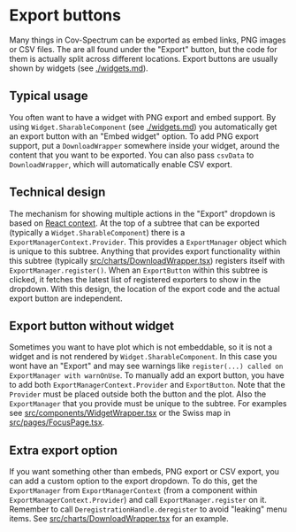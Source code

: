 # Export buttons

Many things in Cov-Spectrum can be exported as embed links, PNG images or CSV files. The are all found under the "Export" button, but the code for them is actually split across different locations. Export buttons are usually shown by widgets (see [./widgets.md](./widgets.md)).

## Typical usage

You often want to have a widget with PNG export and embed support. By using `Widget.SharableComponent` (see [./widgets.md](./widgets.md)) you automatically get an export button with an "Embed widget" option. To add PNG export support, put a `DownloadWrapper` somewhere inside your widget, around the content that you want to be exported. You can also pass `csvData` to `DownloadWrapper`, which will automatically enable CSV export.

## Technical design

The mechanism for showing multiple actions in the "Export" dropdown is based on [React context](https://reactjs.org/docs/context.html). At the top of a subtree that can be exported (typically a `Widget.SharableComponent`) there is a `ExportManagerContext.Provider`. This provides a `ExportManager` object which is unique to this subtree. Anything that provides export functionality within this subtree (typically [src/charts/DownloadWrapper.tsx](/src/widgets/DownloadWrapper.tsx)) registers itself with `ExportManager.register()`. When an `ExportButton` within this subtree is clicked, it fetches the latest list of registered exporters to show in the dropdown. With this design, the location of the export code and the actual export button are independent.

## Export button without widget

Sometimes you want to have plot which is not embeddable, so it is not a widget and is not rendered by `Widget.SharableComponent`. In this case you wont have an "Export" and may see warnings like `register(...) called on ExportManager with warnOnUse`. To manually add an export button, you have to add both `ExportManagerContext.Provider` and `ExportButton`. Note that the `Provider` must be placed outside both the button and the plot. Also the `ExportManager` that you provide must be unique to the subtree. For examples see [src/components/WidgetWrapper.tsx](/src/components/WidgetWrapper.tsx) or the Swiss map in [src/pages/FocusPage.tsx](/src/pages/FocusPage.tsx).

## Extra export option

If you want something other than embeds, PNG export or CSV export, you can add a custom option to the export dropdown. To do this, get the `ExportManager` from `ExportManagerContext` (from a component within `ExportManagerContext.Provider`) and call `ExportManager.register` on it. Remember to call `DeregistrationHandle.deregister` to avoid "leaking" menu items. See [src/charts/DownloadWrapper.tsx](/src/widgets/DownloadWrapper.tsx) for an example.
